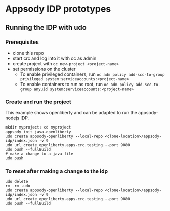 # Appsody IDP prototypes

## Running the IDP with udo
### Prerequisites
- clone this repo
- start crc and log into it with oc as admin
- create project with `oc new-project <project-name>` 
- set permissions on the cluster
    - To enable privileged containers, run `oc adm policy add-scc-to-group privileged system:serviceaccounts:<project-name>`
    - To enable containers to run as root, run `oc adm policy add-scc-to-group anyuid system:serviceaccounts:<project-name>`

### Create and run the project
This example shows openliberty and can be adapted to run the appsody-nodejs IDP.
```
mkdir myproject; cd myproject
appsody init java-openliberty
udo create appsody-openliberty --local-repo <clone-location>/appsody-idp/index.json -v 9
udo url create openliberty.apps-crc.testing --port 9080
udo push --fullBuild
# make a change to a java file
udo push
```

### To reset after making a change to the idp
```
udo delete
rm -rm .udo
udo create appsody-openliberty --local-repo <clone-location>/appsody-idp/index.json -v 9
udo url create openliberty.apps-crc.testing --port 9080
udo push --fullBuild
```